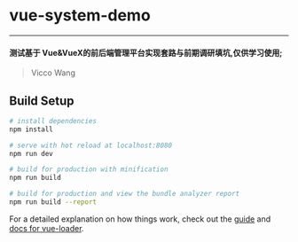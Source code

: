 # vue-system-demo
---
#### 测试基于 Vue&VueX的前后端管理平台实现套路与前期调研填坑,仅供学习使用;

> Vicco Wang 

## Build Setup

``` bash
# install dependencies
npm install

# serve with hot reload at localhost:8080
npm run dev

# build for production with minification
npm run build

# build for production and view the bundle analyzer report
npm run build --report
```

For a detailed explanation on how things work, check out the [guide](http://vuejs-templates.github.io/webpack/) and [docs for vue-loader](http://vuejs.github.io/vue-loader).
